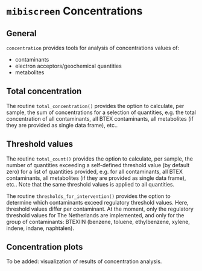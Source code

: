 # `mibiscreen` Concentrations


## General

`concentration` provides tools for analysis of concentrations values of:
* contaminants
* electron acceptors/geochemical quantities
* metabolites 

## Total concentration

The routine `total_concentration()` provides the option to calculate, per sample, the sum of concentrations for a selection of quantities, e.g. the total concentration of all contaminants, all BTEX contaminants, all metabolites (if they are provided as single data frame), etc.. 

## Threshold values

The routine `total_count()` provides the option to calculate, per sample, the number of quantities exceeding a self-defined threshold value (by default zero) for a list of quantities provided, e.g. for all contaminants, all BTEX contaminants, all metabolites (if they are provided as single data frame), etc.. Note that the same threshold values is applied to all quantities. 

The routine `thresholds_for_intervention()` provides the option to determine which contaminants exceed regulatory threshold values. Here, threshold values differ per contaminant. At the moment, only the regulatory threshold values for The Netherlands are implemented, and only for the group of contaminants: BTEXIIN (benzene, toluene, ethylbenzene, xylene, indene, indane, naphtalen). 

## Concentration plots

To be added: visualization of results of concentration analysis.
